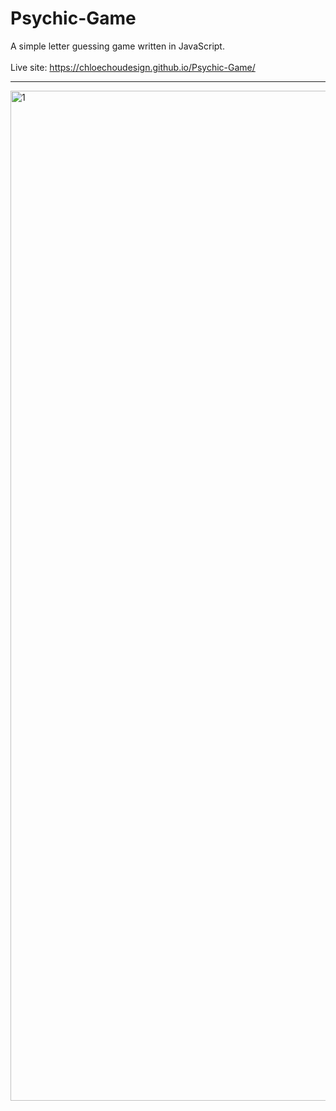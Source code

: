 # Psychic-Game
A simple letter guessing game written in JavaScript.
<br />
<br />
Live site: https://chloechoudesign.github.io/Psychic-Game/
***
<img width="1616" alt="1" src="https://user-images.githubusercontent.com/28972721/36712370-4f32864c-1b3d-11e8-98c8-ac27aae8bac5.png">

